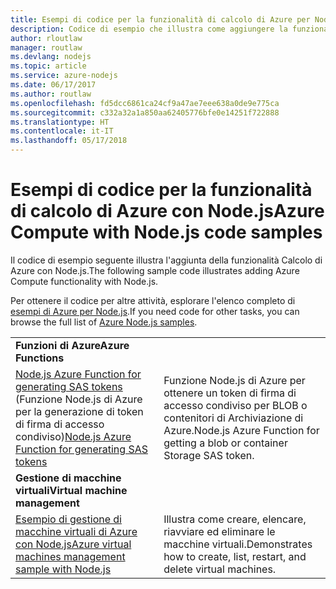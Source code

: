 ```yaml
---
title: Esempi di codice per la funzionalità di calcolo di Azure per Node.js
description: Codice di esempio che illustra come aggiungere la funzionalità di calcolo di Azure con Node.js.
author: rloutlaw
manager: routlaw
ms.devlang: nodejs
ms.topic: article
ms.service: azure-nodejs
ms.date: 06/17/2017
ms.author: routlaw
ms.openlocfilehash: fd5dcc6861ca24cf9a47ae7eee638a0de9e775ca
ms.sourcegitcommit: c332a32a1a850aa62405776bfe0e14251f722888
ms.translationtype: HT
ms.contentlocale: it-IT
ms.lasthandoff: 05/17/2018
---
```

# <a name="azure-compute-with-nodejs-code-samples"></a><span data-ttu-id="a5f61-103">Esempi di codice per la funzionalità di calcolo di Azure con Node.js</span><span class="sxs-lookup"><span data-stu-id="a5f61-103">Azure Compute with Node.js code samples</span></span>

<span data-ttu-id="a5f61-104">Il codice di esempio seguente illustra l'aggiunta della funzionalità Calcolo di Azure con Node.js.</span><span class="sxs-lookup"><span data-stu-id="a5f61-104">The following sample code illustrates adding Azure Compute functionality with Node.js.</span></span>

<span data-ttu-id="a5f61-105">Per ottenere il codice per altre attività, esplorare l'elenco completo di [esempi di Azure per Node.js](https://azure.microsoft.com/resources/samples/?term=nodejs).</span><span class="sxs-lookup"><span data-stu-id="a5f61-105">If you need code for other tasks, you can browse the full list of [Azure Node.js samples](https://azure.microsoft.com/resources/samples/?term=nodejs).</span></span>

| | |
|---|---|
| <span data-ttu-id="a5f61-106">**Funzioni di Azure**</span><span class="sxs-lookup"><span data-stu-id="a5f61-106">**Azure Functions**</span></span> ||
| <span data-ttu-id="a5f61-107">[Node.js Azure Function for generating SAS tokens](https://azure.microsoft.com/resources/samples/functions-node-sas-token/) (Funzione Node.js di Azure per la generazione di token di firma di accesso condiviso)</span><span class="sxs-lookup"><span data-stu-id="a5f61-107">[Node.js Azure Function for generating SAS tokens](https://azure.microsoft.com/resources/samples/functions-node-sas-token/)</span></span> | <span data-ttu-id="a5f61-108">Funzione Node.js di Azure per ottenere un token di firma di accesso condiviso per BLOB o contenitori di Archiviazione di Azure.</span><span class="sxs-lookup"><span data-stu-id="a5f61-108">Node.js Azure Function for getting a blob or container Storage SAS token.</span></span> |
| <span data-ttu-id="a5f61-109">**Gestione di macchine virtuali**</span><span class="sxs-lookup"><span data-stu-id="a5f61-109">**Virtual machine management**</span></span> ||
| [<span data-ttu-id="a5f61-110">Esempio di gestione di macchine virtuali di Azure con Node.js</span><span class="sxs-lookup"><span data-stu-id="a5f61-110">Azure virtual machines management sample with Node.js</span></span>](https://github.com/Azure-Samples/compute-node-manage-vm) | <span data-ttu-id="a5f61-111">Illustra come creare, elencare, riavviare ed eliminare le macchine virtuali.</span><span class="sxs-lookup"><span data-stu-id="a5f61-111">Demonstrates how to create, list, restart, and delete virtual machines.</span></span> |